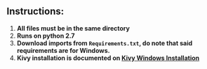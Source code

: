 ## Instructions:

 1. **All files must be in the same directory**
 2. **Runs on python 2.7**
 3. **Download imports from `Requirements.txt`, do note that said requirements are for Windows.**
 4. **Kivy installation is documented on [Kivy Windows Installation](https://kivy.org/doc/stable/installation/installation-windows.html)**
